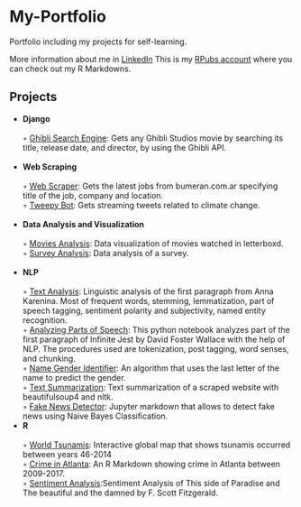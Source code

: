 # My-Portfolio
Portfolio including my projects for self-learning.

More information about me in <a href="https://www.linkedin.com/in/micaela-gimenez-2135a112b/">LinkedIn</a>
This is my <a href="https://rpubs.com/micaelagimenez">RPubs account</a> where you can check out my R Markdowns.

## Projects
 <ul>
 <li><b>Django</b></li><br>
    ◦ <a href="https://github.com/micaelagimenez/ghiblimovs">Ghibli Search Engine</a>: Gets any Ghibli Studios movie by searching its title, release date, and director, by using the Ghibli API. 
 <br>
 <br>
 <li><b>Web Scraping</b></li>
 <br>
      ◦ <a href="https://github.com/micaelagimenez/webscraper1">Web Scraper</a>: Gets the latest jobs from bumeran.com.ar specifying title of the job, company and location.
      <br>
      ◦ <a href="https://github.com/micaelagimenez/tweepybot">Tweepy Bot</a>: Gets streaming tweets related to climate change.
    <br> 
 <br>
<li><b>Data Analysis and Visualization</b></li>
 <br>
      ◦ <a href="https://github.com/micaelagimenez/movies-analysis">Movies Analysis</a>: Data visualization of movies watched in letterboxd.
      <br>
      ◦ <a href="https://github.com/micaelagimenez/surveyanalysis">Survey Analysis</a>: Data analysis of a survey.
      <br>

 <br>
 <li><b>NLP</b></li>
 <br>
      ◦ <a href="https://github.com/micaelagimenez/textanalysis">Text Analysis</a>: Linguistic analysis of the first paragraph from Anna Karenina. Most of frequent words, stemming, lemmatization, part of speech tagging, sentiment polarity and subjectivity, named entity recognition.
 
 <br>
      ◦ <a href="https://github.com/micaelagimenez/postagging">Analyzing Parts of Speech</a>: This python notebook analyzes part of the first paragraph of Infinite Jest by David Foster Wallace with the help of NLP. The procedures used are tokenization, post tagging, word senses, and chunking.
   
 <br>
     ◦ <a href="https://github.com/micaelagimenez/genderidentifier">Name Gender Identifier</a>: An algorithm that uses the last letter of the name to predict the gender.
 
 <br>
     ◦ <a href="https://github.com/micaelagimenez/text_summarization">Text Summarization</a>: Text summarization of a scraped website with beautifulsoup4 and nltk.
  <br>
     ◦ <a href="https://github.com/micaelagimenez/fakenewsdetector">Fake News Detector</a>: Jupyter markdown that allows to detect fake news using Naive Bayes Classification.
  <br>
 <li><b>R</b></li>
 <br>
      ◦ <a href="https://github.com/micaelagimenez/World-Tsunamis">World Tsunamis</a>: Interactive global map that shows tsunamis occurred between years 46-2014</dd>
      <br>
      ◦ <a href="https://github.com/micaelagimenez/CrimeinAtlanta">Crime in Atlanta</a>: An R Markdown showing crime in Atlanta between 2009-2017.</dd>
      <br>
      ◦ <a href="https://github.com/micaelagimenez/sentimentanalysis">Sentiment Analysis</a>:Sentiment Analysis of This side of Paradise and The beautiful and the damned by F. Scott Fitzgerald.</dd>
      <br>
</ul>
